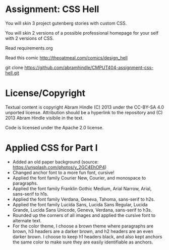 Assignment: CSS Hell
====================

You will skin 3 project gutenberg stories with custom CSS.

You will skin 2 versions of a possible professional homepage for your
self with 2 versions of CSS.

Read requirements.org

Read this comic http://theoatmeal.com/comics/design_hell

git clone https://github.com/abramhindle/CMPUT404-assignment-css-hell.git

License/Copyright
=================

Textual content is copyright Abram Hindle (C) 2013 under the CC-BY-SA
4.0 unported license. Attribution should be a hyperlink to the
repository and (C) 2013 Abram Hindle visibile in the text.

Code is licensed under the Apache 2.0 license.


Applied CSS for Part I
=================
- Added an old paper background (source: https://unsplash.com/photos/y_2GC4EhOP4)
- Changed anchor font to a more fun font, cursive!
- Applied the font family Courier New, Courier, and monospace to paragraphs.
- Applied the font family Franklin Gothic Medium, Arial Narrow, Arial, sans-serif to h1s.
- Applied the font family Verdana, Geneva, Tahoma, sans-serif to h2s.
- Applied the font family Lucida Sans, Lucida Sans Regular, Lucida Grande, Lucida Sans Unicode, Geneva, Verdana, sans-serif to h3s.
- Rounded up the corners of all images and applied the cursive font to alternate text.
- For the color theme, I choose a brown theme where paragraphs are brown, h3 headers are a darker brown, and h2 headers are an even darker brown. I choose to keep h1 headers black, and also kept anchors the same color to make sure they are easily identifiable as anchors.

